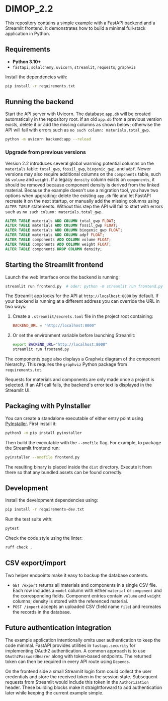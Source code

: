 # DIMOP_2.2

This repository contains a simple example with a FastAPI backend and a Streamlit
frontend. It demonstrates how to build a minimal full‑stack application in
Python.

## Requirements

- **Python 3.10+**
- `fastapi`, `sqlalchemy`, `uvicorn`, `streamlit`, `requests`, `graphviz`

Install the dependencies with:

```bash
pip install -r requirements.txt
```

## Running the backend

Start the API server with Uvicorn. The database `app.db` will be created automatically in the repository root. If an old `app.db` from a previous version exists, delete it or add the missing columns as shown below; otherwise the API will fail with errors such as `no such column: materials.total_gwp`.

```bash
python -m uvicorn backend:app --reload
```

### Upgrade from previous versions

Version 2.2 introduces several global warming potential columns on the `materials` table: `total_gwp`, `fossil_gwp`, `biogenic_gwp`, and `adpf`.
Newer versions may also require additional columns on the `components` table, such as `volume` and `weight`.
If a legacy `density` column exists on `components`, it should be removed because component density is derived from the linked material.
Because the example doesn't use a migration tool, you have two options when upgrading: delete the existing `app.db` file and let FastAPI recreate it on the next startup, or manually add the missing columns using `ALTER TABLE` statements. Without this step the API will fail to start with errors such as `no such column: materials.total_gwp`.

```sql
ALTER TABLE materials ADD COLUMN total_gwp FLOAT;
ALTER TABLE materials ADD COLUMN fossil_gwp FLOAT;
ALTER TABLE materials ADD COLUMN biogenic_gwp FLOAT;
ALTER TABLE materials ADD COLUMN adpf FLOAT;
ALTER TABLE components ADD COLUMN volume FLOAT;
ALTER TABLE components ADD COLUMN weight FLOAT;
ALTER TABLE components DROP COLUMN density;
```

## Starting the Streamlit frontend

Launch the web interface once the backend is running:

```bash
streamlit run frontend.py  # oder: python -m streamlit run frontend.py
```

The Streamlit app looks for the API at `http://localhost:8000` by default. If
your backend is running at a different address you can override the URL in two
ways:

1. Create a `.streamlit/secrets.toml` file in the project root containing:

   ```toml
   BACKEND_URL = "http://localhost:8000"
   ```

2. Or set the environment variable before launching Streamlit:

   ```bash
   export BACKEND_URL="http://localhost:8000"
   streamlit run frontend.py
   ```

The components page also displays a Graphviz diagram of the component hierarchy.
This requires the `graphviz` Python package from `requirements.txt`.

Requests for materials and components are only made once a project is
selected. If an API call fails, the backend's error text is displayed in the
Streamlit UI.

## Packaging with PyInstaller

You can create a standalone executable of either entry point using
[PyInstaller](https://pyinstaller.org/). First install it:

```bash
python3 -m pip install pyinstaller
```

Then build the executable with the `--onefile` flag. For example, to package the
Streamlit frontend run:

```bash
pyinstaller --onefile frontend.py
```

The resulting binary is placed inside the `dist` directory. Execute it from
there so that any bundled assets can be found correctly.

## Development

Install the development dependencies using:

```bash
pip install -r requirements-dev.txt
```

Run the test suite with:

```bash
pytest
```

Check the code style using the linter:

```bash
ruff check .
```

## CSV export/import

Two helper endpoints make it easy to backup the database contents.

- `GET /export` returns all materials and components in a single CSV file. Each
  row includes a `model` column with either `material` or `component` and the
  corresponding fields. Component entries contain `volume` and `weight`
  columns; density is stored with the referenced material.
- `POST /import` accepts an uploaded CSV (field name `file`) and recreates the
  records in the database.

## Future authentication integration

The example application intentionally omits user authentication to keep the
code minimal. FastAPI provides utilities in `fastapi.security` for implementing
OAuth2 authentication. A common approach is to use
`OAuth2PasswordBearer` along with token‑based endpoints. The returned token can
then be required in every API route using `Depends`.

On the frontend side a small Streamlit login form could collect the user
credentials and store the received token in the session state. Subsequent
requests from Streamlit would include this token in the `Authorization` header.
These building blocks make it straightforward to add authentication later while
keeping the current example simple.
